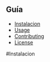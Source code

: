 ## Guía
- [Instalacion](#Instalacion)
- [Usage](#usage)
- [Contributing](#contributing)
- [License](#license)

#Instalacion
